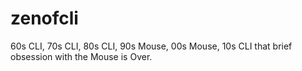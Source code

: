 # zenofcli
60s CLI, 70s CLI, 80s CLI, 90s Mouse, 00s Mouse, 10s CLI that brief obsession with the Mouse is Over.
